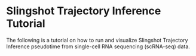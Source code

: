 # Slingshot Trajectory Inference Tutorial
The following is a tutorial on how to run and visualize Slingshot Trajectory Inference pseudotime from single-cell RNA sequencing (scRNA-seq) data. 
